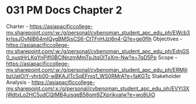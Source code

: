 # 031 PM Docs Chapter 2

Charter - https://asiapacificcollege-my.sharepoint.com/:w:/g/personal/cvbenoman_student_apc_edu_ph/EWcb3krIssJOvNlB64mIQygBMSjsCS6-CtTFnHJzi6n4-Q?e=ge0fIh
Objectives - https://asiapacificcollege-my.sharepoint.com/:w:/g/personal/cvbenoman_student_apc_edu_ph/EdnGS0_oustHrLKqYnPjfI0BClNnzmMmTpJtqOlTxXm-Nw?e=7qD5Pp
Scope - https://asiapacificcollege-my.sharepoint.com/:w:/g/personal/cvbenoman_student_apc_edu_ph/ERMjljbzUatOiY-vhrb00-wBKAJITcSqEFniq1_WS0RMrA?e=faKGTc
Stakeholder Analysis - https://asiapacificcollege-my.sharepoint.com/:x:/g/personal/cvbenoman_student_apc_edu_ph/EVYl3XjWdtxLo2HC5udCQtMB4uisqeB56om9ZXprikvaIw?e=wo8UiO
